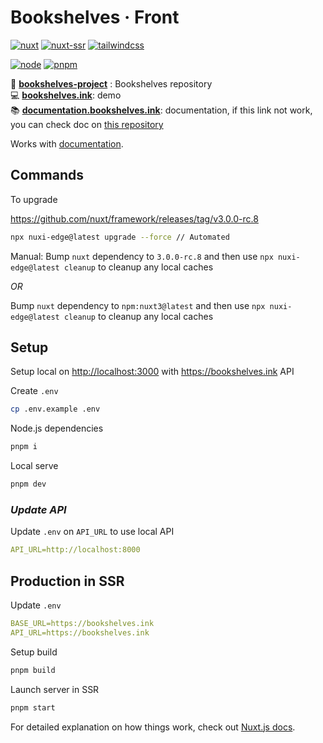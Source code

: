 # Bookshelves · Front <!-- omit in toc -->

[![nuxt](https://img.shields.io/static/v1?label=Nuxt&message=v3&color=00C58E&style=flat-square&logo=nuxt.js&logoColor=ffffff)](https://nuxtjs.org/)
[![nuxt-ssr](https://img.shields.io/static/v1?label=Designed%20to%20be&message=SSR&color=00C58E&style=flat-square&logo=nuxt.js&logoColor=ffffff)](https://nuxtjs.org/docs/concepts/server-side-rendering/)
[![tailwindcss](https://img.shields.io/static/v1?label=Tailwind%20CSS&message=v3&color=38B2AC&style=flat-square&logo=tailwind-css&logoColor=ffffff)](https://tailwindcss.com/)

[![node](https://img.shields.io/static/v1?label=NodeJS&message=v16&color=339933&style=flat-square&logo=node.js&logoColor=ffffff)](https://nodejs.org/en)
[![pnpm](https://img.shields.io/static/v1?label=pnpm&message=v7&color=F69220&style=flat-square&logo=pnpm&logoColor=ffffff)](https://pnpm.io)

📀 [**bookshelves-project**](https://github.com/bookshelves-project) : Bookshelves repository  
💻 [**bookshelves.ink**](https://bookshelves.ink): demo  
📚 [**documentation.bookshelves.ink**](https://bookshelves-documentation.netlify.app): documentation, if this link not work, you can check doc on [this repository](https://github.com/bookshelves-project/bookshelves-doc)  

Works with [documentation](https://nuxtjs.org).

## Commands

To upgrade

<https://github.com/nuxt/framework/releases/tag/v3.0.0-rc.8>

```bash
npx nuxi-edge@latest upgrade --force // Automated
```

Manual: Bump `nuxt` dependency to `3.0.0-rc.8` and then use `npx nuxi-edge@latest cleanup` to cleanup any local caches

*OR*

Bump `nuxt` dependency to `npm:nuxt3@latest` and then use `npx nuxi-edge@latest cleanup` to cleanup any local caches

## **Setup**

Setup local on <http://localhost:3000> with <https://bookshelves.ink> API

Create `.env`

```bash
cp .env.example .env
```

Node.js dependencies

```bash
pnpm i
```

Local serve

```bash
pnpm dev
```

### *Update API*

Update `.env` on `API_URL` to use local API

```yml
API_URL=http://localhost:8000
```

## **Production in SSR**

Update `.env`

```yml
BASE_URL=https://bookshelves.ink
API_URL=https://bookshelves.ink
```

Setup build

```bash
pnpm build
```

Launch server in SSR

```bash
pnpm start
```

For detailed explanation on how things work, check out [Nuxt.js docs](https://nuxtjs.org).
